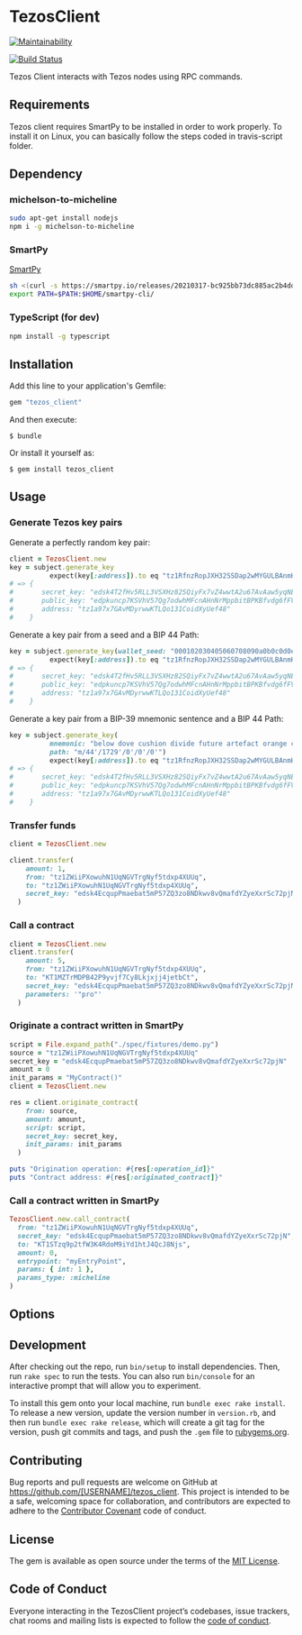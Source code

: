 # TezosClient

[![Maintainability](https://api.codeclimate.com/v1/badges/54ab3bbbdc10c1faf933/maintainability)](https://codeclimate.com/github/moneytrackio/tezos_client/maintainability)

[![Build Status](https://travis-ci.org/moneytrackio/tezos_client.svg?branch=master)](https://travis-ci.org/moneytrackio/tezos_client)

Tezos Client interacts with Tezos nodes using RPC commands.

## Requirements

Tezos client requires SmartPy to be installed in order to work properly.
To install it on Linux, you can basically follow the steps coded in travis-script folder.

## Dependency

### michelson-to-micheline
```bash
sudo apt-get install nodejs
npm i -g michelson-to-micheline
```

### SmartPy
[SmartPy](https://smartpy.io/releases/20210317-bc925bb73dc885ac2b4dde9689e805d9b0bc6125/)

```bash
sh <(curl -s https://smartpy.io/releases/20210317-bc925bb73dc885ac2b4dde9689e805d9b0bc6125/cli/install.sh)
export PATH=$PATH:$HOME/smartpy-cli/
```

### TypeScript (for dev)
```bash
npm install -g typescript
```

## Installation

Add this line to your application's Gemfile:

```ruby
gem "tezos_client"
```

And then execute:

    $ bundle

Or install it yourself as:

    $ gem install tezos_client

## Usage

### Generate Tezos key pairs

Generate a perfectly random key pair:

```ruby
client = TezosClient.new
key = subject.generate_key
          expect(key[:address]).to eq "tz1RfnzRopJXH32SSDap2wMYGULBAnmHxdP1"
# => {
#       secret_key: "edsk4T2fHv5RLL3VSXHz82SQiyFx7vZ4wwtA2u67AvAaw5yqNEvuU2",
#       public_key: "edpkuncp7KSVhV57Qg7odwhMFcnAHnNrMppbitBPKBfvdg6fFVeNjr",
#       address: "tz1a97x7GAvMDyrwwKTLQo131CoidXyUef48"
#    }
```

Generate a key pair from a seed and a BIP 44 Path:

```ruby
key = subject.generate_key(wallet_seed: "000102030405060708090a0b0c0d0e0f", path: "m/44'/1729'/0'/0'/0'")
          expect(key[:address]).to eq "tz1RfnzRopJXH32SSDap2wMYGULBAnmHxdP1"
# => {
#       secret_key: "edsk4T2fHv5RLL3VSXHz82SQiyFx7vZ4wwtA2u67AvAaw5yqNEvuU2",
#       public_key: "edpkuncp7KSVhV57Qg7odwhMFcnAHnNrMppbitBPKBfvdg6fFVeNjr",
#       address: "tz1a97x7GAvMDyrwwKTLQo131CoidXyUef48"
#    }
```
Generate a key pair from a BIP-39 mnemonic sentence and a BIP 44 Path:

```ruby
key = subject.generate_key(
          mnemonic: "below dove cushion divide future artefact orange congress maple fiscal flower enable",
          path: "m/44'/1729'/0'/0'/0'")
          expect(key[:address]).to eq "tz1RfnzRopJXH32SSDap2wMYGULBAnmHxdP1"
# => {
#       secret_key: "edsk4T2fHv5RLL3VSXHz82SQiyFx7vZ4wwtA2u67AvAaw5yqNEvuU2",
#       public_key: "edpkuncp7KSVhV57Qg7odwhMFcnAHnNrMppbitBPKBfvdg6fFVeNjr",
#       address: "tz1a97x7GAvMDyrwwKTLQo131CoidXyUef48"
#    }
```


### Transfer funds

```ruby
client = TezosClient.new

client.transfer(
    amount: 1,
    from: "tz1ZWiiPXowuhN1UqNGVTrgNyf5tdxp4XUUq",
    to: "tz1ZWiiPXowuhN1UqNGVTrgNyf5tdxp4XUUq",
    secret_key: "edsk4EcqupPmaebat5mP57ZQ3zo8NDkwv8vQmafdYZyeXxrSc72pjN"
  )
```

### Call a contract

```ruby
client = TezosClient.new
client.transfer(
    amount: 5,
    from: "tz1ZWiiPXowuhN1UqNGVTrgNyf5tdxp4XUUq",
    to: "KT1MZTrMDPB42P9yvjf7Cy8Lkjxjj4jetbCt",
    secret_key: "edsk4EcqupPmaebat5mP57ZQ3zo8NDkwv8vQmafdYZyeXxrSc72pjN",
    parameters: '"pro"'
  )
```

### Originate a contract written in SmartPy

```ruby
script = File.expand_path("./spec/fixtures/demo.py")
source = "tz1ZWiiPXowuhN1UqNGVTrgNyf5tdxp4XUUq"
secret_key = "edsk4EcqupPmaebat5mP57ZQ3zo8NDkwv8vQmafdYZyeXxrSc72pjN"
amount = 0
init_params = "MyContract()"
client = TezosClient.new

res = client.originate_contract(
    from: source,
    amount: amount,
    script: script,
    secret_key: secret_key,
    init_params: init_params
  )

puts "Origination operation: #{res[:operation_id]}"
puts "Contract address: #{res[:originated_contract]}"
```

### Call a contract written in SmartPy

```ruby
TezosClient.new.call_contract(
  from: "tz1ZWiiPXowuhN1UqNGVTrgNyf5tdxp4XUUq",
  secret_key: "edsk4EcqupPmaebat5mP57ZQ3zo8NDkwv8vQmafdYZyeXxrSc72pjN",
  to: "KT1STzq9p2tfW3K4RdoM9iYd1htJ4QcJ8Njs",
  amount: 0,
  entrypoint: "myEntryPoint",
  params: { int: 1 },
  params_type: :micheline
)
```


## Options

## Development

After checking out the repo, run `bin/setup` to install dependencies. Then, run `rake spec` to run the tests. You can also run `bin/console` for an interactive prompt that will allow you to experiment.

To install this gem onto your local machine, run `bundle exec rake install`. To release a new version, update the version number in `version.rb`, and then run `bundle exec rake release`, which will create a git tag for the version, push git commits and tags, and push the `.gem` file to [rubygems.org](https://rubygems.org).

## Contributing

Bug reports and pull requests are welcome on GitHub at https://github.com/[USERNAME]/tezos_client. This project is intended to be a safe, welcoming space for collaboration, and contributors are expected to adhere to the [Contributor Covenant](http://contributor-covenant.org) code of conduct.

## License

The gem is available as open source under the terms of the [MIT License](https://opensource.org/licenses/MIT).

## Code of Conduct

Everyone interacting in the TezosClient project’s codebases, issue trackers, chat rooms and mailing lists is expected to follow the [code of conduct](https://github.com/[USERNAME]/tezos_client/blob/master/CODE_OF_CONDUCT.md).
